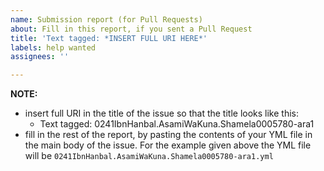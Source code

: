 ```yaml
---
name: Submission report (for Pull Requests)
about: Fill in this report, if you sent a Pull Request
title: 'Text tagged: *INSERT FULL URI HERE*'
labels: help wanted
assignees: ''

---
```


<PASTE THE CONTENTS OF YOUR YML FILE HERE>

**NOTE:** 
- insert full URI in the title of the issue so that the title looks like this:
    * Text tagged: 0241IbnHanbal.AsamiWaKuna.Shamela0005780-ara1
- fill in the rest of the report, by pasting the contents of your YML file in the main body of the issue. For the example given above the YML file will be `0241IbnHanbal.AsamiWaKuna.Shamela0005780-ara1.yml`
